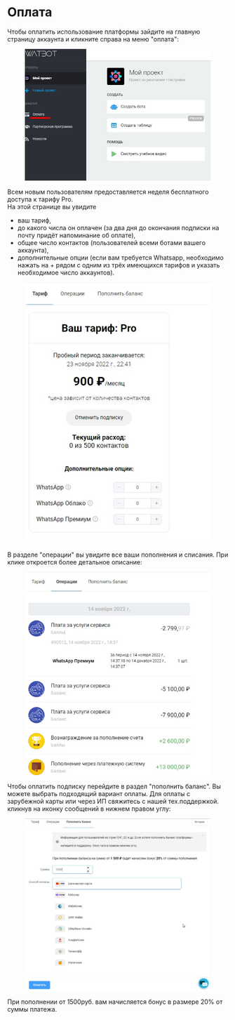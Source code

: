 # Оплата

Чтобы оплатить использование платформы зайдите на главную страницу аккаунта и кликните справа на меню "оплата":

<figure><img src="../../.gitbook/assets/9 (1).jpg" alt=""><figcaption></figcaption></figure>

Всем новым пользователям предоставляется неделя бесплатного доступа к тарифу Pro. \
На этой странице вы увидите

* ваш тариф,
* до какого числа он оплачен (за два дня до окончания подписки на почту придёт напоминание об оплате),
* общее число контактов (пользователей всеми ботами вашего аккаунта),
* дополнительные опции (если вам требуется Whatsapp, необходимо нажать на + рядом с одним из трёх имеющихся тарифов и указать необходимое число аккаунтов).

<figure><img src="../../.gitbook/assets/10.jpg" alt=""><figcaption></figcaption></figure>

В разделе "операции" вы увидите все ваши пополнения и списания. При клике откроется более детальное описание:

<figure><img src="../../.gitbook/assets/11.jpg" alt=""><figcaption></figcaption></figure>

Чтобы оплатить подписку перейдите в раздел "пополнить баланс". Вы можете выбрать подходящий вариант оплаты. Для оплаты с зарубежной карты или через ИП свяжитесь с нашей тех.поддержкой. кликнув на иконку сообщений в нижнем правом углу:

<figure><img src="../../.gitbook/assets/12.jpg" alt=""><figcaption></figcaption></figure>

При пополнении от 1500руб. вам начисляется бонус в размере 20% от суммы платежа.
